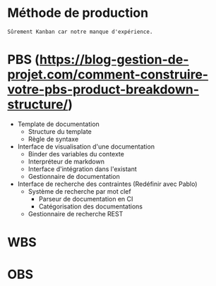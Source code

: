 # Méthode de production
    Sûrement Kanban car notre manque d'expérience.

# PBS (https://blog-gestion-de-projet.com/comment-construire-votre-pbs-product-breakdown-structure/)

- Template de documentation
    - Structure du template
    - Règle de syntaxe
- Interface de visualisation d'une documentation
    - Binder des variables du contexte
    - Interpréteur de markdown
    - Interface d'intégration dans l'existant
    - Gestionnaire de documentation
- Interface de recherche des contraintes (Redéfinir avec Pablo)
    - Système de recherche par mot clef
        - Parseur de documentation en CI
        - Catégorisation des documentations
    - Gestionnaire de recherche REST

# WBS


# OBS